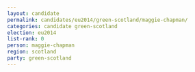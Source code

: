 ```yaml
---
layout: candidate
permalink: candidates/eu2014/green-scotland/maggie-chapman/
categories: candidate green-scotland
election: eu2014
list-rank: 0
person: maggie-chapman
region: scotland
party: green-scotland
---
```

